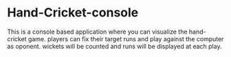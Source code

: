 # Hand-Cricket-console
   
   This is a console based application where you can visualize the hand-cricket game. players can fix their target runs and play against the computer as oponent. wickets will be counted and runs will be displayed at each play.
